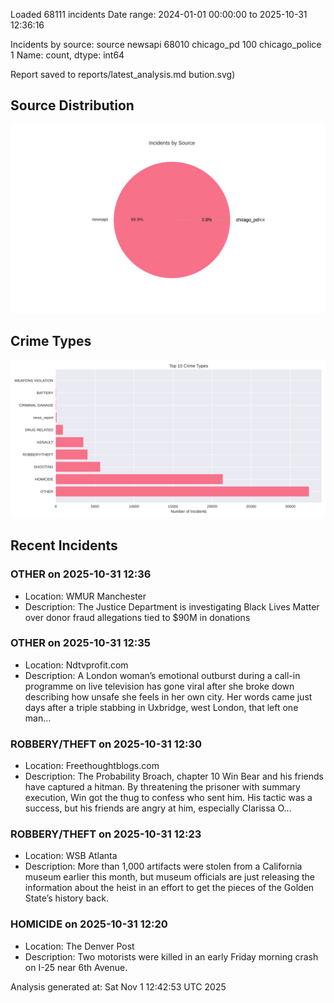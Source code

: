 
Loaded 68111 incidents
Date range: 2024-01-01 00:00:00 to 2025-10-31 12:36:16

Incidents by source:
source
newsapi           68010
chicago_pd          100
chicago_police        1
Name: count, dtype: int64

Report saved to reports/latest_analysis.md
bution.svg)

## Source Distribution
![Source Distribution](images/source_distribution.svg)

## Crime Types
![Crime Types](images/crime_types.svg)

## Recent Incidents

### OTHER on 2025-10-31 12:36
- Location: WMUR Manchester
- Description: The Justice Department is investigating Black Lives Matter over donor fraud allegations tied to $90M in donations


### OTHER on 2025-10-31 12:35
- Location: Ndtvprofit.com
- Description: A London woman’s emotional outburst during a call-in programme on live television has gone viral after she broke down describing how unsafe she feels in her own city. Her words came just days after a triple stabbing in Uxbridge, west London, that left one man…


### ROBBERY/THEFT on 2025-10-31 12:30
- Location: Freethoughtblogs.com
- Description: The Probability Broach, chapter 10 Win Bear and his friends have captured a hitman. By threatening the prisoner with summary execution, Win got the thug to confess who sent him. His tactic was a success, but his friends are angry at him, especially Clarissa O…


### ROBBERY/THEFT on 2025-10-31 12:23
- Location: WSB Atlanta
- Description: More than 1,000 artifacts were stolen from a California museum earlier this month, but museum officials are just releasing the information about the heist in an effort to get the pieces of the Golden State’s history back.


### HOMICIDE on 2025-10-31 12:20
- Location: The Denver Post
- Description: Two motorists were killed in an early Friday morning crash on I-25 near 6th Avenue.

Analysis generated at: Sat Nov  1 12:42:53 UTC 2025
